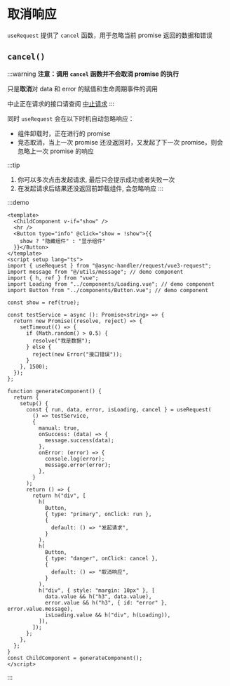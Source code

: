 # 取消响应

`useRequest` 提供了 `cancel` 函数，用于忽略当前 promise 返回的数据和错误

## `cancel()`

:::warning
**注意：调用 `cancel` 函数并不会取消 promise 的执行**

只是**取消**对 data 和 error 的赋值和生命周期事件的调用

中止正在请求的接口请查阅 [中止请求](./abort-request.md)
:::

同时 `useRequest` 会在以下时机自动忽略响应：

- 组件卸载时，正在进行的 promise
- 竞态取消，当上一次 promise 还没返回时，又发起了下一次 promise，则会忽略上一次 promise 的响应

:::tip

1. 你可以多次点击发起请求, 最后只会提示成功或者失败一次
2. 在发起请求后结果还没返回前卸载组件, 会忽略响应
   :::

:::demo

```vue
<template>
  <ChildComponent v-if="show" />
  <hr />
  <Button type="info" @click="show = !show">{{
    show ? "隐藏组件" : "显示组件"
  }}</Button>
</template>
<script setup lang="ts">
import { useRequest } from "@async-handler/request/vue3-request";
import message from "@/utils/message"; // demo component
import { h, ref } from "vue";
import Loading from "../components/Loading.vue"; // demo component
import Button from "../components/Button.vue"; // demo component

const show = ref(true);

const testService = async (): Promise<string> => {
  return new Promise((resolve, reject) => {
    setTimeout(() => {
      if (Math.random() > 0.5) {
        resolve("我是数据");
      } else {
        reject(new Error("接口错误"));
      }
    }, 1500);
  });
};

function generateComponent() {
  return {
    setup() {
      const { run, data, error, isLoading, cancel } = useRequest(
        () => testService,
        {
          manual: true,
          onSuccess: (data) => {
            message.success(data);
          },
          onError: (error) => {
            console.log(error);
            message.error(error);
          },
        }
      );
      return () => {
        return h("div", [
          h(
            Button,
            { type: "primary", onClick: run },
            {
              default: () => "发起请求",
            }
          ),
          h(
            Button,
            { type: "danger", onClick: cancel },
            {
              default: () => "取消响应",
            }
          ),
          h("div", { style: "margin: 10px" }, [
            data.value && h("h3", data.value),
            error.value && h("h3", { id: "error" }, error.value.message),
            isLoading.value && h("div", h(Loading)),
          ]),
        ]);
      };
    },
  };
}
const ChildComponent = generateComponent();
</script>
```

:::
